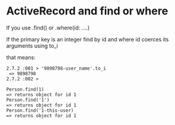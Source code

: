 # ActiveRecord and find or where

If you use .find() or .where(id: ....)

If the primary key is an integer find by id and where id coerces its arguments using to_i

that means:

```
2.7.2 :001 > '9898798-user_name'.to_i
 => 9898798
2.7.2 :002 >
```

```
Person.find(1)
=> returns object for id 1
Person.find('1')
=> returns object for id 1
Person.find('1-this-user)
=> returns object for id 1
```

